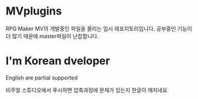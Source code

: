 # MVplugins
RPG Maker MV의 개발중인 파일을 올리는 임시 레포지토리입니다.
공부중인 기능이 더 많기 때문에 master파일이 난잡합니다.

I'm Korean dveloper
=============

English are partial supported

비주얼 스튜디오에서 푸시하면 압축과정에 문제가 있는지 한글이 깨지네요
